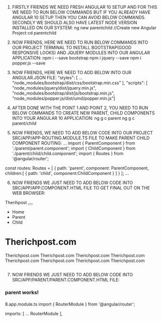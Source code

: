 1. FIRSTLY FRIENDS WE NEED FRESH ANGULAR 10 SETUP AND FOR THIS WE NEED TO RUN BELOW COMMANDS BUT IF YOU ALREADY HAVE ANGULAR 10 SETUP THEN YOU CAN AVOID BELOW COMMANDS. SECONDLY WE SHOULD ALSO HAVE LATEST NODE VERSION INSTALLED ON OUR SYSTEM:
ng new parentchild //Create new Angular Project
cd parentchild

2. NOW FRIENDS, HERE WE NEED TO RUN BELOW COMMANDS INTO OUR PROJECT TERMINAL TO INSTALL BOOTSTRAP(GOOD RESPONSIVE LOOKS) AND JQUERY MODULES INTO OUR ANGULAR APPLICATION:
npm i --save bootstrap
npm i jquery --save
npm i popper.js --save

3. NOW FRIENDS, HERE WE NEED TO ADD BELOW  INTO OUR ANGULAR.JSON FILE:
"styles": [
             ...
        "node_modules/bootstrap/dist/css/bootstrap.min.css"
            ],
            "scripts": [
      "node_modules/jquery/dist/jquery.min.js", 
      "node_modules/bootstrap/dist/js/bootstrap.min.js",  
      "node_modules/popper.js/dist/umd/popper.min.js"]

4. AFTER DONE WITH THE POINT 1 AND POINT 2, YOU NEED TO RUN BELOW COMMANDS TO CREATE NEW PARENT, CHILD COMPONENTS INTO YOUR ANGULAR 10 APPLICATION:
ng g c parent
ng g c parent/child

5. NOW FRIENDS, WE NEED TO ADD BELOW CODE INTO OUR PROJECT SRC/APP/APP-ROUTING.MODULE.TS FILE TO MAKE PARENT CHILD COMPONENT ROUTING:
...
import { ParentComponent } from './parent/parent.component';
import { ChildComponent } from './parent/child/child.component';
import { Routes } from '@angular/router';

const routes: Routes = [
  { path: 'parent', component: ParentComponent,
  children:[
    { path: 'child', component:ChildComponent }
  ]
}
];
...

6. NOW FRIENDS WE JUST NEED TO ADD BELOW CODE INTO SRC/APP/APP.COMPONENT.HTML FILE TO GET FINAL OUT ON THE WEB BROWSER:
<!-- Navigation -->
<nav class="navbar navbar-expand-lg navbar-dark bg-dark">
  <div class="container">
    <a class="navbar-brand" [routerLink]="['']">Therihpost</a>
    <button class="navbar-toggler" type="button" data-toggle="collapse" data-target="#navbarResponsive" aria-controls="navbarResponsive" aria-expanded="false" aria-label="Toggle navigation">
      <span class="navbar-toggler-icon"></span>
    </button>
    <div class="collapse navbar-collapse" id="navbarResponsive">
      <ul class="navbar-nav ml-auto">
        <li class="nav-item active">
          <a class="nav-link" [routerLink]="['']">Home
          </a>
        </li>
        <li>
          <a class="nav-link" [routerLink]="['parent']">Parent</a>
        </li>
        <li>
          <a class="nav-link" [routerLink]="['parent/child']">Child</a>
        </li>
      </ul>
    </div>
  </div>
</nav>
<!-- Page Content -->
<div class="container mt-5">
  <!-- Heading Row -->
  <div class="row align-items-center my-5 mt-5">
    <div class="col-lg-12">
      <h1 class="font-weight-light">Therichpost.com</h1>
      Therichpost.com Therichpost.com Therichpost.com Therichpost.com
      Therichpost.com Therichpost.com Therichpost.com Therichpost.com
    </div>
    <!-- /.col-lg-8 -->
    
  </div>
  <!-- /.row -->
  <div class="row align-items-center my-5 mt-5">
    <h2 class="font-weight-light"><router-outlet></router-outlet></h2>
  </div>
 
</div>
<!-- /.container -->

7. NOW FRIENDS WE JUST NEED TO ADD BELOW CODE INTO SRC/APP/PARENT/PARENT.COMPONENT.HTML FILE:
<h3 class="font-weight-bold">parent works!</h3>
<!--Inside below router, child component data will be shown -->
<h4 class="font-weight-light"><router-outlet></router-outlet></h4>

8.app.module.ts
import { RouterModule } from '@angular/router';

imports: [
    ...
    RouterModule
  ],
